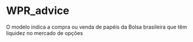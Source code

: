 # WPR_advice
O modelo indica a compra ou venda de papéis da Bolsa brasileira que têm liquidez no mercado de opções

